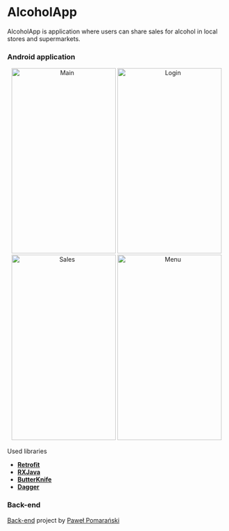 # AlcoholApp

AlcoholApp is application where users can share sales for alcohol in local stores and supermarkets. 

### Android application

<p align="middle">
  <img src="https://i.imgur.com/tVbKDnN.gif" width="240" height="426" title="Main">
  <img src="https://i.imgur.com/1hxia1M.png" width="240" height="426" title="Login">
  <img src="https://i.imgur.com/Z4iPuQT.png" width="240" height="426" title="Sales">
  <img src="https://i.imgur.com/p1DeV6Q.png" width="240" height="426" title="Menu">
  
</p>

Used libraries
- **[Retrofit](https://square.github.io/retrofit/)**
- **[RXJava](https://github.com/ReactiveX/RxJava)**
- **[ButterKnife](http://jakewharton.github.io/butterknife/)**
- **[Dagger](https://github.com/google/dagger)**

### Back-end
[Back-end](https://github.com/pomaranski/alcohol-spring) project by [Paweł Pomarański](https://github.com/pomaranski)
